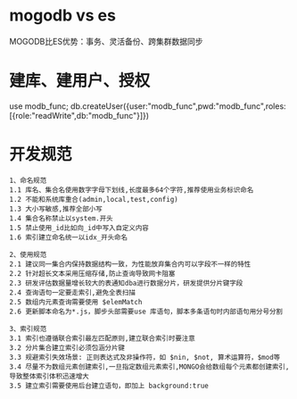 # mogodb vs es
MOGODB比ES优势：事务、灵活备份、跨集群数据同步

# 建库、建用户、授权
use modb_func;
db.createUser({user:"modb_func",pwd:"modb_func",roles:[{role:"readWrite",db:"modb_func"}]})

# 开发规范
```
1、命名规范
1.1 库名、集合名使用数字字母下划线,长度最多64个字符,推荐使用业务标识命名
1.2 不能和系统库重合(admin,local,test,config)
1.3 大小写敏感,推荐全部小写
1.4 集合名称禁止以system.开头
1.5 禁止使用_id比如向_id中写入自定义内容
1.6 索引建立命名统一以idx_开头命名

2、使用规范
2.1 建议同一集合内保持数据结构一致，为性能放弃集合内可以字段不一样的特性
2.2 针对超长文本采用压缩存储,防止查询导致网卡阻塞
2.3 研发评估数据量增长较大的表通知dba进行数据分片，研发提供分片键字段
2.4 查询语句一定要走索引,避免全表扫描
2.5 数组内元素查询需要使用 $elemMatch
2.6 更新脚本命名为*.js，脚步头部需要use 库语句，脚本多条语句时内部语句用分号分割

3、索引规范
3.1 索引也遵循联合索引最左匹配原则,建立联合索引时要注意
3.2 分片集合建立索引必须包涵分片键
3.3 规避索引失效场景: 正则表达式及非操作符，如 $nin, $not, 算术运算符，$mod等
3.4 尽量不为数组元素创建索引,一旦指定数组元素索引,MONGO会给数组每个元素都创建索引,导致整体索引体积迅速增大
3.5 建立索引需要使用后台建立语句，即加上 background:true
```
